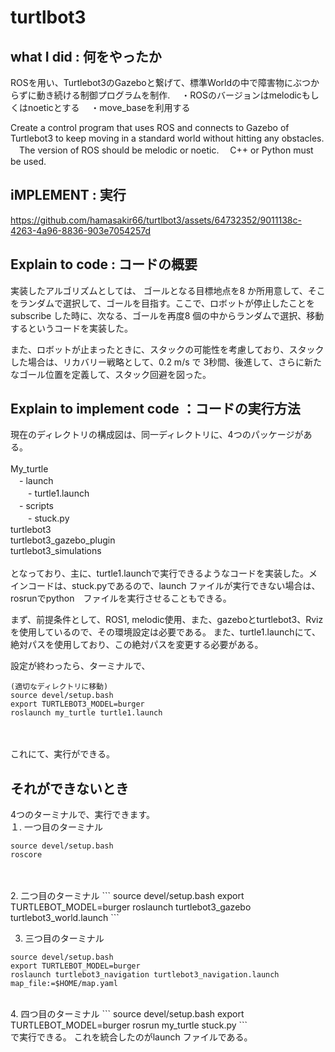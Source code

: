 # turtlbot3

## what I did : 何をやったか


ROSを用い、Turtlebot3のGazeboと繋げて、標準Worldの中で障害物にぶつからずに動き続ける制御プログラムを制作.
　・ROSのバージョンはmelodicもしくはnoeticとする
　・move_baseを利用する

 Create a control program that uses ROS and connects to Gazebo of Turtlebot3 to keep moving in a standard world without hitting any obstacles.
　The version of ROS should be melodic or noetic.
　C++ or Python must be used.



 ## iMPLEMENT : 実行
 
https://github.com/hamasakir66/turtlbot3/assets/64732352/9011138c-4263-4a96-8836-903e7054257d


## Explain to code : コードの概要 

実装したアルゴリズムとしては、
ゴールとなる目標地点を8 か所用意して、そこをランダムで選択して、ゴールを目指す。ここで、ロボットが停止したことをsubscribe した時に、次なる、ゴールを再度8 個の中からランダムで選択、移動するというコードを実装した。

また、ロボットが止まったときに、スタックの可能性を考慮しており、スタックした場合は、リカバリー戦略として、0.2 m/s で 3秒間、後進して、さらに新たなゴール位置を定義して、スタック回避を図った。


## Explain to implement code ：コードの実行方法

現在のディレクトリの構成図は、同一ディレクトリに、4つのパッケージがある。
<br>
<br>My_turtle 
<br>　- launch 
<br>　　- turtle1.launch
<br>　- scripts
<br>　　- stuck.py
<br>turtlebot3
<br>turtlebot3_gazebo_plugin
<br>turtlebot3_simulations
<br>
<br>となっており、主に、turtle1.launchで実行できるようなコードを実装した。メインコードは、stuck.pyであるので、launch ファイルが実行できない場合は、rosrunでpython　ファイルを実行させることもできる。

まず、前提条件として、ROS1, melodic使用、また、gazeboとturtlebot3、Rvizを使用しているので、その環境設定は必要である。
また、turtle1.launchにて、絶対パスを使用しており、この絶対パスを変更する必要がある。

設定が終わったら、ターミナルで、
<br>
```
(適切なディレクトリに移動)
source devel/setup.bash
export TURTLEBOT3_MODEL=burger
roslaunch my_turtle turtle1.launch
```
<br>
<br>これにて、実行ができる。


## それができないとき
4つのターミナルで、実行できます。
<br>１. 一つ目のターミナル
```
source devel/setup.bash
roscore
```
<br>
<br>2. 二つ目のターミナル
```
source devel/setup.bash
export TURTLEBOT_MODEL=burger
roslaunch turtlebot3_gazebo turtlebot3_world.launch
```
<br>

3. 三つ目のターミナル
```
source devel/setup.bash
export TURTLEBOT_MODEL=burger
roslaunch turtlebot3_navigation turtlebot3_navigation.launch map_file:=$HOME/map.yaml
```
<br>
4. 四つ目のターミナル
```
source devel/setup.bash
export TURTLEBOT_MODEL=burger
rosrun my_turtle stuck.py
```
<br>
で実行できる。
これを統合したのがlaunch ファイルである。
